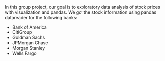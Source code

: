 In this group project, our goal is to exploratory data analysis of stock prices with visualization and pandas.
We got the stock information using pandas datareader for the following banks:
* Bank of America
* CitiGroup
* Goldman Sachs
* JPMorgan Chase
* Morgan Stanley
* Wells Fargo
